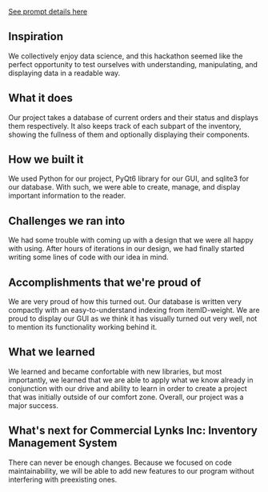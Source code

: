 [See prompt details here](https://www.hackhounds.org/CLI-Challenge)

## Inspiration
We collectively enjoy data science, and this hackathon seemed like the perfect opportunity to test ourselves with understanding, manipulating, and displaying data in a readable way.

## What it does
Our project takes a database of current orders and their status and displays them respectively. It also keeps track of each subpart of the inventory, showing the fullness of them and optionally displaying their components.

## How we built it
We used Python for our project, PyQt6 library for our GUI, and sqlite3 for our database. With such, we were able to create, manage, and display important information to the reader.

## Challenges we ran into
We had some trouble with coming up with a design that we were all happy with using. After hours of iterations in our design, we had finally started writing some lines of code with our idea in mind.

## Accomplishments that we're proud of
We are very proud of how this turned out. Our database is written very compactly with an easy-to-understand indexing from itemID-weight. We are proud to display our GUI as we think it has visually turned out very well, not to mention its functionality working behind it.

## What we learned
We learned and became confortable with new libraries, but most importantly, we learned that we are able to apply what we know already in conjunction with our drive and ability to learn in order to create a project that was initially outside of our comfort zone. Overall, our project was a major success.

## What's next for Commercial Lynks Inc: Inventory Management System
There can never be enough changes. Because we focused on code maintainability, we will be able to add new features to our program without interfering with preexisting ones.
